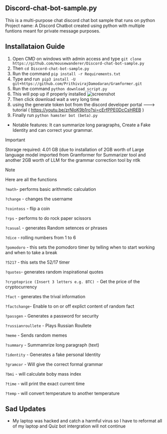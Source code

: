 ## Discord-chat-bot-sample.py
This is a multi-purpose chat discord chat bot sample that runs on python
Project name: A Discord Chatbot created using python with multiple funtions 
meant for private message purposes.

## Installataion Guide
1. Open CMD on windows with admin access and type `git clone https://github.com/mousewanderer/Discord-chat-bot-sample.py`
2. Then `cd Discord-chat-bot-sample.py`
3. Run the command `pip install -r Requirements.txt`
4. Type and run` pip3 install -U git+https://github.com/PrithivirajDamodaran/Gramformer.git`
5. Run the command  `python download_script.py`
6. This will pop up if properly installed ![screenshot](https://github.com/mousewanderer/Discord-chat-bot-sample.py/assets/108565870/4d46bdd0-0954-4587-aa6c-e879a9078f50)
7. Then click download wait a very long time
8. using the generate token bot from the discord developer portal ---> tutorial ( https://youtu.be/zrNloK9b1ro?si=cErfPPE0DcCsHREB )
9. Finally run `python hamster bot (beta).py`

   


- Notable features: It can summarize long paragraphs, Create a Fake Identity and can correct your grammar.
> [!IMPORTANT]
> Storage required: 4.01 GB (due to installation of 2GB worth of Large language model imported from Gramformer for Summarizer tool and another 2GB worth of LLM for the grammar correction tool by ntlk


> [!NOTE]
> Here are all the functions
> 
> `?math`- performs basic arithmetic calculation
> 
>`?change` - changes the username
>
>`?cointoss` - flip a coin
>
>`?rps` - performs to do rock paper scissors
>
>`?casual` - generates Random setences or phrases 
>
>`?dice` - rolling numbers from 1 to 6 
>
>`?pomodoro` - this sets the pomodoro timer by telling when to start working and when to take a break
> 
> `?5217` - this sets the 52/17 timer 
>
>`?quotes`- generates random inspirational quotes 
>
>`?cryptoprice (Insert 3 letters e.g. BTC) `- Get the price of the cryptocurrency 
>
>`?fact` - generates the trival information
>
>`?factchange`- Enable to on or off explict content of random fact
>
>`?passgen` - Generates a password for security
>
>`?russianroullete` - Plays Russian Roullete
>
>`?meme` - Sends random memes
>
>`?summary` - Summamrize long paragraph (text)
>
>`?identity` - Generates a fake personal Identity
>
>`?gramcor` - Will give the correct formal grammar
>
>`?bmi` - will calculate boby mass index
>
>`?time` - will print the exact current time
>
>`?temp` - will convert temperature to another temperature


## Sad Updates
- My laptop was hacked and catch a harmful virus so I have to reformat all of my laptop and Quiz bot intergration will not continue


